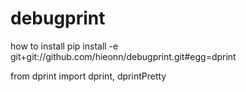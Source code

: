 # debugprint

how to install
pip install -e git+git://github.com/hieonn/debugprint.git#egg=dprint

from dprint import dprint, dprintPretty
